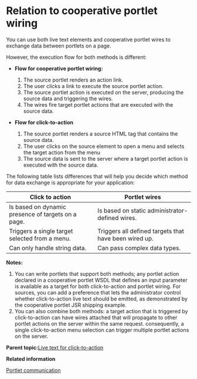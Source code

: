 # Relation to cooperative portlet wiring

You can use both live text elements and cooperative portlet wires to exchange data between portlets on a page.

However, the execution flow for both methods is different:

-   **Flow for cooperative portlet wiring:**

    1.  The source portlet renders an action link.
    2.  The user clicks a link to execute the source portlet action.
    3.  The source portlet action is executed on the server, producing the source data and triggering the wires.
    4.  The wires fire target portlet actions that are executed with the source data.
-   **Flow for click-to-action**

    1.  The source portlet renders a source HTML tag that contains the source data.
    2.  The user clicks on the source element to open a menu and selects the target action from the menu
    3.  The source data is sent to the server where a target portlet action is executed with the source data.

The following table lists differences that will help you decide which method for data exchange is appropriate for your application:

|Click to action|Portlet wires|
|---------------|-------------|
|Is based on dynamic presence of targets on a page.|Is based on static administrator-defined wires.|
|Triggers a single target selected from a menu.|Triggers all defined targets that have been wired up.|
|Can only handle string data.|Can pass complex data types.|

**Notes:**

1.  You can write portlets that support both methods; any portlet action declared in a cooperative portlet WSDL that defines an input parameter is available as a target for both click-to-action and portlet wiring. For sources, you can add a preference that lets the administrator control whether click-to-action live text should be emitted, as demonstrated by the cooperative portlet JSR shipping example.
2.  You can also combine both methods: a target action that is triggered by click-to-action can have wires attached that will propagate to other portlet actions on the server within the same request. consequently, a single click-to-action menu selection can trigger multiple portlet actions on the server.

**Parent topic:**[Live text for click-to-action](../dev-portlet/w2_smtg.md)

**Related information**  


[Portlet communication](../dev-portlet/pltcom_ptlt_com.md)


